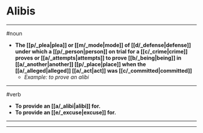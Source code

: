 # Alibis
---
#noun
- **The [[p/_plea|plea]] or [[m/_mode|mode]] of [[d/_defense|defense]] under which a [[p/_person|person]] on trial for a [[c/_crime|crime]] proves or [[a/_attempts|attempts]] to prove [[b/_being|being]] in [[a/_another|another]] [[p/_place|place]] when the [[a/_alleged|alleged]] [[a/_act|act]] was [[c/_committed|committed]]**
	- _Example: to prove an alibi_
---
#verb
- **To provide an [[a/_alibi|alibi]] for.**
- **To provide an [[e/_excuse|excuse]] for.**
---
---
